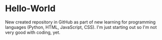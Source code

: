 # Hello-World
New created repository in GitHub as part of new learning for programming languages (Python, HTML, JavaScript, CSS).
I'm just starting out so I'm not very good with coding, yet.
